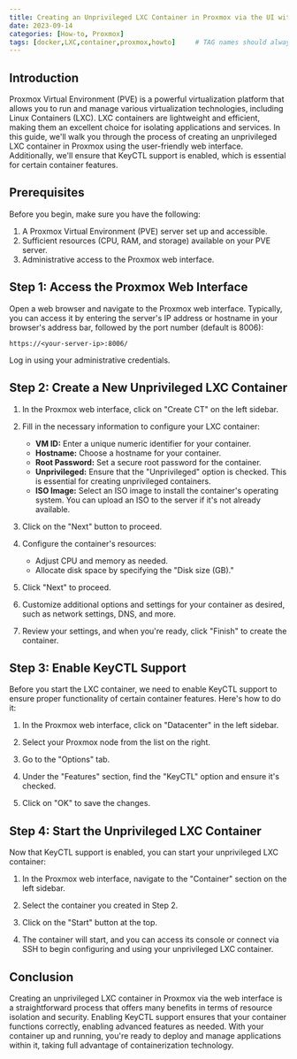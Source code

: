 ```yaml
---
title: Creating an Unprivileged LXC Container in Proxmox via the UI with KeyCTL Support
date: 2023-09-14
categories: [How-to, Proxmox]
tags: [docker,LXC,container,proxmox,howto]     # TAG names should always be lowercase
---
```


## Introduction

Proxmox Virtual Environment (PVE) is a powerful virtualization platform that allows you to run and manage various virtualization technologies, including Linux Containers (LXC). LXC containers are lightweight and efficient, making them an excellent choice for isolating applications and services. In this guide, we'll walk you through the process of creating an unprivileged LXC container in Proxmox using the user-friendly web interface. Additionally, we'll ensure that KeyCTL support is enabled, which is essential for certain container features.

## Prerequisites

Before you begin, make sure you have the following:

1. A Proxmox Virtual Environment (PVE) server set up and accessible.
2. Sufficient resources (CPU, RAM, and storage) available on your PVE server.
3. Administrative access to the Proxmox web interface.

## Step 1: Access the Proxmox Web Interface

Open a web browser and navigate to the Proxmox web interface. Typically, you can access it by entering the server's IP address or hostname in your browser's address bar, followed by the port number (default is 8006):

```
https://<your-server-ip>:8006/
```

Log in using your administrative credentials.

## Step 2: Create a New Unprivileged LXC Container

1. In the Proxmox web interface, click on "Create CT" on the left sidebar.

2. Fill in the necessary information to configure your LXC container:
   - **VM ID:** Enter a unique numeric identifier for your container.
   - **Hostname:** Choose a hostname for your container.
   - **Root Password:** Set a secure root password for the container.
   - **Unprivileged:** Ensure that the "Unprivileged" option is checked. This is essential for creating unprivileged containers.
   - **ISO Image:** Select an ISO image to install the container's operating system. You can upload an ISO to the server if it's not already available.

3. Click on the "Next" button to proceed.

4. Configure the container's resources:
   - Adjust CPU and memory as needed.
   - Allocate disk space by specifying the "Disk size (GB)."

5. Click "Next" to proceed.

6. Customize additional options and settings for your container as desired, such as network settings, DNS, and more.

7. Review your settings, and when you're ready, click "Finish" to create the container.

## Step 3: Enable KeyCTL Support

Before you start the LXC container, we need to enable KeyCTL support to ensure proper functionality of certain container features. Here's how to do it:

1. In the Proxmox web interface, click on "Datacenter" in the left sidebar.

2. Select your Proxmox node from the list on the right.

3. Go to the "Options" tab.

4. Under the "Features" section, find the "KeyCTL" option and ensure it's checked.

5. Click on "OK" to save the changes.

## Step 4: Start the Unprivileged LXC Container

Now that KeyCTL support is enabled, you can start your unprivileged LXC container:

1. In the Proxmox web interface, navigate to the "Container" section on the left sidebar.

2. Select the container you created in Step 2.

3. Click on the "Start" button at the top.

4. The container will start, and you can access its console or connect via SSH to begin configuring and using your unprivileged LXC container.

## Conclusion

Creating an unprivileged LXC container in Proxmox via the web interface is a straightforward process that offers many benefits in terms of resource isolation and security. Enabling KeyCTL support ensures that your container functions correctly, enabling advanced features as needed. With your container up and running, you're ready to deploy and manage applications within it, taking full advantage of containerization technology.